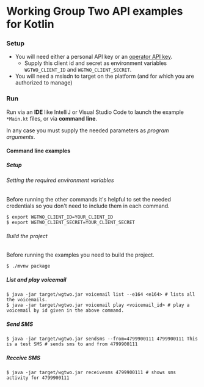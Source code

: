 # Working Group Two API examples for Kotlin

### Setup

* You will need either a personal API key or an [operator API key](https://console.wgtwo.com/api-keys-redirect).
  * Supply this client id and secret as environment variables `WGTWO_CLIENT_ID` and `WGTWO_CLIENT_SECRET`.
* You will need a msisdn to target on the platform (and for which you are authorized to manage)

### Run
Run via an **IDE** like IntelliJ or Visual Studio Code to launch the example `*Main.kt` files, or via **command line**.

In any case you must supply the needed parameters as _program arguments_.

#### Command line examples

##### Setup

###### Setting the required environment variables

Before running the other commands it's helpful to set the needed credentials so you don't need to include them in each command.

```shell script
$ export WGTWO_CLIENT_ID=YOUR_CLIENT_ID
$ export WGTWO_CLIENT_SECRET=YOUR_CLIENT_SECRET
```

###### Build the project

Before running the examples you need to build the project.

```shell script
$ ./mvnw package
```

##### List and play voicemail
```shell script
$ java -jar target/wgtwo.jar voicemail list --e164 <e164> # lists all the voicemails.
$ java -jar target/wgtwo.jar voicemail play <voicemail_id> # play a voicemail by id given in the above command.
```

##### Send SMS
```shell script
$ java -jar target/wgtwo.jar sendsms --from=4799900111 4799900111 This is a test SMS # sends sms to and from 4799900111
```

##### Receive SMS
```shell script
$ java -jar target/wgtwo.jar receivesms 4799900111 # shows sms activity for 4799900111
```
